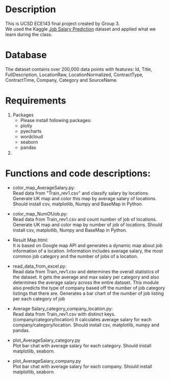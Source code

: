 # Description
This is UCSD ECE143 final project created by Group 3.<br>
We used the Kaggle [Job Salary Prediction](https://www.kaggle.com/c/job-salary-prediction/data) dataset and applied what we learn during the class.
# Database
The dataset contains over 200,000 data points with features: Id, Title, FullDescription, LocationRaw, LocationNormalized, ContractType, ContractTime, Company, Category and SourceName.

# Requirements
1. Packages
   - Please install following packages:
    - plotly
    - pyecharts
    - wordcloud
    - seaborn
    - pandas
2.
    
# Functions and code descriptions:
  
- color_map_AverageSalary.py:<br>
    Read data from "Train_rev1.csv" and classify salary by locations.
    Generate UK map and color this map by average salary of locations.
    Should install csv, matplotlib, Numpy and BaseMap in Python.

- color_map_NumOfJob.py:<br>
    Read data from Train_rev1.csv and count number of job of locations.
    Generate UK map and color map by number of job of locations.
    Should install csv, matplotlib, Numpy and BaseMap in Python.
  
- Result Map.html:<br>
    It is based on Google map API and generates a dynamic map about job information of a location.
    Information includes average salary, the most common job category and the number of jobs of a location.

- read_data_from_excel.py:<br>
    Read data from Train_rev1.csv and determines the overall statistics of the dataset. It gets the average
    and max salary per category and also determines the average salary across the entire dataset. This module
    also predicts the type of company based off the number of job category listings that there are.
    Generates a bar chart of the number of job listing per each category of job
    
- Average Salary_category_company_location.py:<br>
    Read data from Train_rev1.csv with distinct keys.(company/category/location)
    It calculates average salary for each company/category/location.
    Should install csv, matplotlib, numpy and pandas.
    
- plot_AverageSalary_category.py<br>
    Plot bar chat with average salary for each category.
    Should install matplotlib, seaborn.
    
- plot_AverageSalary_company.py<br>
    Plot bar chat with average salary for each company.
    Should install matplotlib, seaborn.
